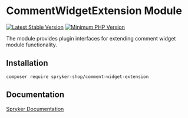 # CommentWidgetExtension Module
[![Latest Stable Version](https://poser.pugx.org/spryker-shop/comment-widget-extension/v/stable.svg)](https://packagist.org/packages/spryker-shop/comment-widget-extension)
[![Minimum PHP Version](https://img.shields.io/badge/php-%3E%3D%207.4-8892BF.svg)](https://php.net/)

The module provides plugin interfaces for extending comment widget module functionality.

## Installation

```
composer require spryker-shop/comment-widget-extension
```

## Documentation

[Spryker Documentation](https://docs.spryker.com)
